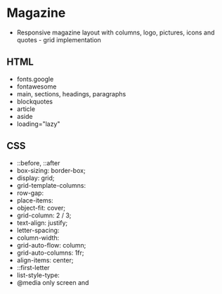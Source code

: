# Magazine

- Responsive magazine layout with columns, logo, pictures, icons and quotes - grid implementation

## HTML

- fonts.google
- fontawesome
- main, sections, headings, paragraphs
- blockquotes
- article
- aside
- loading="lazy"

## CSS

- ::before, ::after
- box-sizing: border-box;
- display: grid;
- grid-template-columns:
- row-gap:
- place-items:
- object-fit: cover;
- grid-column: 2 / 3;
- text-align: justify;
- letter-spacing:
- column-width:
- grid-auto-flow: column;
- grid-auto-columns: 1fr;
- align-items: center;
- ::first-letter
- list-style-type:
- @media only screen and
